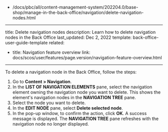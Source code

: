   - /docs/pbc/all/content-management-system/202204.0/base-shop/manage-in-the-back-office/navigation/delete-navigation-nodes.html
---
title: Delete navigation nodes
description: Learn how to delete navigation nodes in the Back Office
last_updated: Dec 2, 2022
template: back-office-user-guide-template
related:
  - title: Navigation feature overview
    link: docs/scos/user/features/page.version/navigation-feature-overview.html
---

To delete a navigation node in the Back Office, follow the steps:

1. Go to **Content&nbsp;<span aria-label="and then">></span> Navigation**.
2. In the **LIST OF NAVIGATION ELEMENTS** pane, select the navigation element owning the navigation node you want to delete.
    This shows the element's navigation nodes in the **NAVIGATION TREE** pane.
3. Select the node you want to delete.
4. In the **EDIT NODE** pane, select **Delete selected node**.
5. In the pop-up window, to confirm the action, click **OK**.
  A success message is displayed. The **NAVIGATION TREE** pane refreshes with the navigation node no longer displayed.
